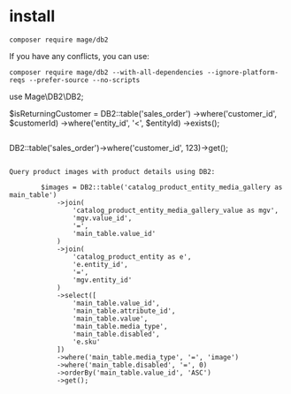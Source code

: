 # install 

```
composer require mage/db2
```
If you have any conflicts, you can use:

```
composer require mage/db2 --with-all-dependencies --ignore-platform-reqs --prefer-source --no-scripts

```
use  Mage\DB2\DB2;

$isReturningCustomer = DB2::table('sales_order')
            ->where('customer_id', $customerId)
            ->where('entity_id', '<', $entityId)
            ->exists();
```

```
DB2::table('sales_order')->where('customer_id', 123)->get();
```

Query product images with product details using DB2:
```
            $images = DB2::table('catalog_product_entity_media_gallery as main_table')
                ->join(
                    'catalog_product_entity_media_gallery_value as mgv',
                    'mgv.value_id',
                    '=',
                    'main_table.value_id'
                )
                ->join(
                    'catalog_product_entity as e',
                    'e.entity_id',
                    '=',
                    'mgv.entity_id'
                )
                ->select([
                    'main_table.value_id',
                    'main_table.attribute_id',
                    'main_table.value',
                    'main_table.media_type',
                    'main_table.disabled',
                    'e.sku'
                ])
                ->where('main_table.media_type', '=', 'image')
                ->where('main_table.disabled', '=', 0)
                ->orderBy('main_table.value_id', 'ASC')
                ->get();
```
